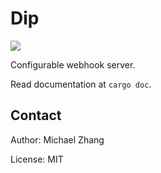 Dip
===

[![](https://img.shields.io/badge/rewritten-in%20rust-%23dea584.svg)](https://github.com/ansuz/RIIR)

Configurable webhook server.

Read documentation at `cargo doc`.

Contact
-------

Author: Michael Zhang

License: MIT
